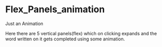 # Flex_Panels_animation
Just an Animation


Here there are 5 vertical panels(flex) which on clicking expands and the word written on it gets completed using some animation.
